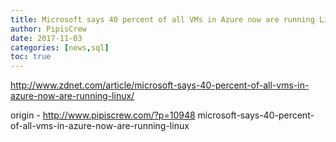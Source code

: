 ```yaml
---
title: Microsoft says 40 percent of all VMs in Azure now are running Linux
author: PipisCrew
date: 2017-11-03
categories: [news,sql]
toc: true
---
```


http://www.zdnet.com/article/microsoft-says-40-percent-of-all-vms-in-azure-now-are-running-linux/

origin - http://www.pipiscrew.com/?p=10948 microsoft-says-40-percent-of-all-vms-in-azure-now-are-running-linux